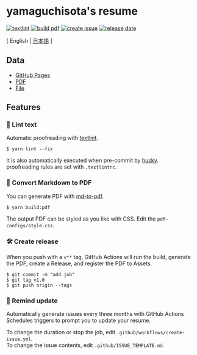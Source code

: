 # yamaguchisota's resume

[![textlint](https://img.shields.io/github/workflow/status/SotaYamaguchi/resume/lint%20text?label=textlint&logo=github&color=yellow)](https://github.com/SotaYamaguchi/resume/actions?query=workflow%3A%22lint+text%22)
[![build pdf](https://img.shields.io/github/workflow/status/SotaYamaguchi/resume/build-pdf?label=build%20pdf&logo=github)](https://github.com/SotaYamaguchi/resume/actions?query=workflow%3A%22build+pdf%22)
[![create issue](https://img.shields.io/github/workflow/status/SotaYamaguchi/resume/create%20issue?label=create%20issue&logo=github&color=orange)](https://github.com/SotaYamaguchi/resume/actions?query=workflow%3A%22create+issue%22)
[![release date](https://img.shields.io/github/release-date/SotaYamaguchi/resume?color=blue&logo=github)](https://github.com/SotaYamaguchi/resume/releases)

[ English | [日本語](https://github.com/SotaYamaguchi/resume/blob/master/README.ja.md) ]

## Data

- [GitHub Pages](https://SotaYamaguchi.github.io/resume/)  
- [PDF](https://github.com/SotaYamaguchi/resume/releases)  
- [File](https://github.com/SotaYamaguchi/resume/blob/master/docs/README.md)  
## Features

### 💅 Lint text

Automatic proofreading with [textlint](https://github.com/textlint/textlint).

```
$ yarn lint --fix
```
It is also automatically executed when pre-commit by [husky](https://github.com/typicode/husky).  
proofreading rules are set with `.textlintrc`.



### 📝 Convert Markdown to PDF

You can generate PDF with [md-to-pdf](https://www.npmjs.com/package/md-to-pdf).


```
$ yarn build:pdf
```

The output PDF can be styled as you like with CSS. Edit the `pdf-configs/style.css`.  

### 🛠 Create release

When you push with a `v**` tag, GitHub Actions will run the build, generate the PDF, create a Release, and register the PDF to Assets.

```
$ git commit -m "add job"
$ git tag v1.0
$ git push origin --tags
```

### 📆 Remind update

Automatically generate issues every three months with GitHub Actions Schedules triggers to prompt you to update your resume.

To change the duration or stop the job, edit `.github/workflows/create-issue.yml`.  
To change the issue contents, edit `.github/ISSUE_TEMPLATE.md`.


